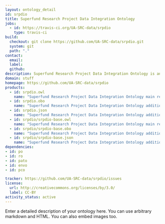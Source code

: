 ```yaml
---
layout: ontology_detail
id: srpdio
title: Superfund Research Project Data Integration Ontology
jobs:
  - id: https://travis-ci.org/UA-SRC-data/srpdio
    type: travis-ci
build:
  checkout: git clone https://github.com/UA-SRC-data/srpdio.git
  system: git
  path: "."
contact:
  email: 
  label: 
  github: 
description: Superfund Research Project Data Integration Ontology is an ontology...
domain: stuff
homepage: https://github.com/UA-SRC-data/srpdio
products:
  - id: srpdio.owl
    name: "Superfund Research Project Data Integration Ontology main release in OWL format"
  - id: srpdio.obo
    name: "Superfund Research Project Data Integration Ontology additional release in OBO format"
  - id: srpdio.json
    name: "Superfund Research Project Data Integration Ontology additional release in OBOJSon format"
  - id: srpdio/srpdio-base.owl
    name: "Superfund Research Project Data Integration Ontology main release in OWL format"
  - id: srpdio/srpdio-base.obo
    name: "Superfund Research Project Data Integration Ontology additional release in OBO format"
  - id: srpdio/srpdio-base.json
    name: "Superfund Research Project Data Integration Ontology additional release in OBOJSon format"
dependencies:
- id: po
- id: ro
- id: pato
- id: envo
- id: pco

tracker: https://github.com/UA-SRC-data/srpdio/issues
license:
  url: http://creativecommons.org/licenses/by/3.0/
  label: CC-BY
activity_status: active
---
```


Enter a detailed description of your ontology here. You can use arbitrary markdown and HTML.
You can also embed images too.

